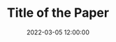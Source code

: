 ---
# Publication 模板。
# 文件名格式：YYYYMMDD_slug.md。整个文件名将会作为该论文的 ID，用于在 URL 的 # 之后。例如 230505_gvqa.md 将会具有 URL /publication#230505_gvqa。
# 必选，论文标题
title: Title of the Paper
# 必选，string[] 类型，按先后顺序指定了论文的作者。
authors:
  - "Author 1"
  - "Author 2"
  - "@authorid"
# 可选，string 类型，格式为 YYYY-MM-DD HH:MM:SS，指定了论文的时间，会在论文列表从新到旧排序。如果没有，则默认 parse 文件名中的日期。该字段的优先级高于文件名中的日期。
date: 2022-03-05 12:00:00
# 必选，string 类型。主要标题。展示在 / 之前。
name: 姓名
# 可选，string 类型，通常为英文翻译。若有，则会和 name 一起展示，展示在 / 之后。
nameAlt: 次要姓名，通常为英文翻译
# 必选，string 类型，图片**名字**。不用填写路径，对应的图片应当放置在 /public/images/people 目录下。也可以使用以 http 开头的完整绝对路径。
image: image.jpg
# 必选，enum 类型：'phd' | 'master' | 'undergraduate' | 'visiting' | 'staff' | 'alumni'
category: phd
# 可选，number 类型，年级。
grade: 2022
# 可选，string 类型，文字描述，会展示在名字的下方。如果不填写。则会默认填入 Master Student、PhD Student 等默认描述。
description: 描述文本。
# 下面四个字段都是可选的 string 类型。若填写，则会在描述下方用对应的 icon 展示相应链接。
github: https://github.com/username
homepage: https://example.com
email: example@live.com
---